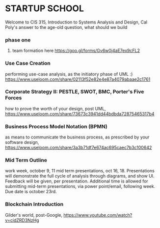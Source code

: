# STARTUP SCHOOL
Welcome to CIS 315, Introduction to Systems Analysis and Design, 
Cal Poly's answer to the age-old question, what should we build

### phase one
1. team formation here https://goo.gl/forms/Gv6w0j4aE7ex9cFL2

### Use Case Creation
performing use-case analysis, as the initiatory phase of UML :) https://www.useloom.com/share/02113f52e82e4e87a4079abaae2c1761

### Corporate Strategy II: PESTLE, SWOT, BMC, Porter's Five Forces
how to prove the worth of your design, post UML, https://www.useloom.com/share/73673c3941dd44bdbda72875465317b4

### Business Process Model Notation (BPMN)
as means to communicate the business process, as prescribed by your software design, https://www.useloom.com/share/3a3b71df7e674ac695caec7b3c100642

### Mid Term Outline
work week, october 9, 11
mid term presentations, oct 16, 18. Presentations will demonstrate the full cycle of analysis through diagrams, and show UI. Feedback will be given, per presentation. Additional time is allowed for submitting mid-term presentations, via power point/email, following week. Due date is october 23rd. 

### Blockchain Introduction
Gilder's world, post-Google, https://www.youtube.com/watch?v=cidZRD3NzHg
